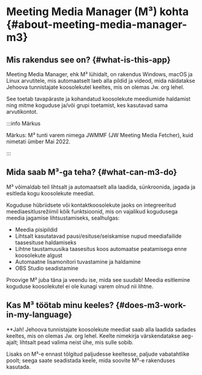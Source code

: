 # Meeting Media Manager (M³) kohta {#about-meeting-media-manager-m3}

## Mis rakendus see on? {#what-is-this-app}

Meeting Media Manager, ehk M³ lühidalt, on rakendus Windows, macOS ja Linux arvutitele, mis automaatselt laeb alla pildid ja videod, mida näidatakse Jehoova tunnistajate koosolekutel keeltes, mis on olemas Jw. org lehel.

See toetab tavapäraste ja kohandatud koosolekute meediumide haldamist ning mitme koguduse ja/või grupi toetamist, kes kasutavad sama arvutikontot.

:::info Märkus

Märkus: M³ tunti varem nimega JWMMF (JW Meeting Media Fetcher), kuid nimetati ümber Mai 2022.

:::

## Mida saab M³-ga teha? {#what-can-m3-do}

M³ võimaldab teil lihtsalt ja automaatselt alla laadida, sünkroonida, jagada ja esitleda kogu koosolekute meediat.

Koguduse hübriidsete või kontaktkoosolekute jaoks on integreeritud meediaesitlusrežiimil kõik funktsioonid, mis on vajalikud kogudusega meedia jagamise lihtsustamiseks, sealhulgas:

- Meedia pisipildid
- Lihtsalt kasutatavad pausi/esituse/seiskamise nupud meediafailide taasesituse haldamiseks
- Lihtne taustamuusika taasesitus koos automaatse peatamisega enne koosolekute algust
- Automaatne lisamonitori tuvastamine ja haldamine
- OBS Studio seadistamine

<!-- As for fully **remote** congregation Zoom meetings, the inbuilt MP4 conversion feature in M³ enables you to share media files of all types easily, using Zoom's native MP4 sharing feature. -->

Proovige M³ juba täna ja veendu ise, mida see suudab! Meedia esitlemine koguduse koosolekutel ei ole kunagi varem olnud nii lihtne.

## Kas M³ töötab minu keeles? {#does-m3-work-in-my-language}

\*\*Jah! Jehoova tunnistajate koosolekute meediat saab alla laadida sadades keeltes, mis on olemas Jw. org lehel. Keelte nimekirja värskendatakse aeg-ajalt; lihtsalt pead valima neist ühe, mis sulle sobib.

Lisaks on M³-e ennast tõlgitud paljudesse keeltesse, paljude vabatahtlike poolt; seega saate seadistada keele, mida soovite M³-e rakenduses kasutada.
